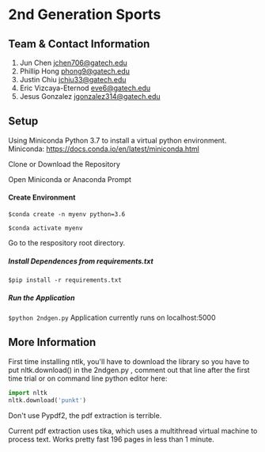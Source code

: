 # 2nd Generation Sports

## Team & Contact Information

1. Jun Chen  jchen706@gatech.edu 
2. Phillip Hong phong9@gatech.edu 
3. Justin Chiu jchiu33@gatech.edu 
4. Eric Vizcaya-Eternod eve6@gatech.edu
5. Jesus Gonzalez jgonzalez314@gatech.edu 

## Setup

Using Miniconda Python 3.7 to install a virtual python environment. 
Miniconda: https://docs.conda.io/en/latest/miniconda.html 

Clone or Download the Repository

Open Miniconda or Anaconda Prompt

#### Create Environment
 `$conda create -n myenv python=3.6`

 `$conda activate myenv`

Go to the respository root directory.

##### Install Dependences from requirements.txt
`$pip install -r requirements.txt`

##### Run the Application
 `$python 2ndgen.py`
 Application currently runs on localhost:5000

## More Information
First time installing ntlk, you'll have to download the library 
so you have to put nltk.download() in the 2ndgen.py , comment out that line after  the first time trial or on command line python editor
here:

```python
import nltk
nltk.download('punkt')
```



Don't use Pypdf2, the pdf extraction is terrible. 

Current pdf extraction uses tika, which uses a multithread virtual machine to process text. Works pretty fast 196 pages in less than 1 minute.



